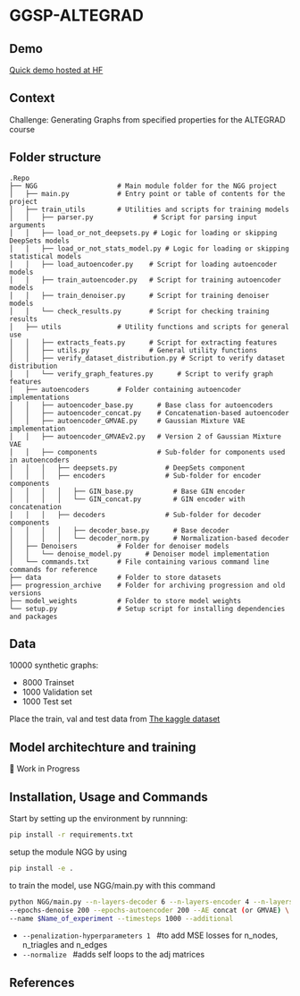 # GGSP-ALTEGRAD

## Demo

[Quick demo hosted at HF](https://huggingface.co/spaces/ymachta/GGSP-Project)

## Context
Challenge: Generating Graphs from specified properties for the ALTEGRAD course

## Folder structure


```
.Repo
├── NGG                    # Main module folder for the NGG project
│   ├── main.py            # Entry point or table of contents for the project
│   ├── train_utils        # Utilities and scripts for training models
│   │   ├── parser.py               # Script for parsing input arguments
│   │   ├── load_or_not_deepsets.py # Logic for loading or skipping DeepSets models
│   │   ├── load_or_not_stats_model.py # Logic for loading or skipping statistical models
│   │   ├── load_autoencoder.py    # Script for loading autoencoder models
│   │   ├── train_autoencoder.py   # Script for training autoencoder models
│   │   ├── train_denoiser.py      # Script for training denoiser models
│   │   └── check_results.py       # Script for checking training results
│   ├── utils              # Utility functions and scripts for general use
│   │   ├── extracts_feats.py      # Script for extracting features
│   │   ├── utils.py               # General utility functions
│   │   ├── verify_dataset_distribution.py # Script to verify dataset distribution
│   │   └── verify_graph_features.py      # Script to verify graph features
│   ├── autoencoders       # Folder containing autoencoder implementations
│   │   ├── autoencoder_base.py      # Base class for autoencoders
│   │   ├── autoencoder_concat.py    # Concatenation-based autoencoder
│   │   ├── autoencoder_GMVAE.py     # Gaussian Mixture VAE implementation
│   │   ├── autoencoder_GMVAEv2.py   # Version 2 of Gaussian Mixture VAE
│   │   ├── components               # Sub-folder for components used in autoencoders
│   │   │   ├── deepsets.py            # DeepSets component
│   │   │   ├── encoders               # Sub-folder for encoder components
│   │   │   │   ├── GIN_base.py          # Base GIN encoder
│   │   │   │   └── GIN_concat.py        # GIN encoder with concatenation
│   │   │   ├── decoders               # Sub-folder for decoder components
│   │   │   │   ├── decoder_base.py      # Base decoder
│   │   │   │   └── decoder_norm.py      # Normalization-based decoder
│   ├── Denoisers          # Folder for denoiser models
│   │   └── denoise_model.py      # Denoiser model implementation
│   └── commands.txt       # File containing various command line commands for reference
├── data                   # Folder to store datasets
├── progression_archive    # Folder for archiving progression and old versions
├── model_weights          # Folder to store model weights
└── setup.py               # Setup script for installing dependencies and packages
```


## Data

10000 synthetic graphs:
- 8000 Trainset
- 1000 Validation set
- 1000 Test set

Place the train, val and test data from [The kaggle dataset](https://www.kaggle.com/competitions/generating-graphs-with-specified-properties/data)


## Model architechture and training

🚧 Work in Progress

## Installation, Usage and Commands

Start by setting up the environment by runnning:

``` bash
pip install -r requirements.txt
```

setup the module NGG by using 

``` bash
pip install -e .
```

to train the model, use NGG/main.py with this command 

``` bash
python NGG/main.py --n-layers-decoder 6 --n-layers-encoder 4 --n-layers-denoise 4 \
--epochs-denoise 200 --epochs-autoencoder 200 --AE concat (or GMVAE) \
--name $Name_of_experiment --timesteps 1000 --additional
```

- ```--penalization-hyperparameters 1 ``` #to add MSE losses for n_nodes, n_triagles and n_edges
- ```--normalize ``` #adds self loops to the adj matrices

## References

